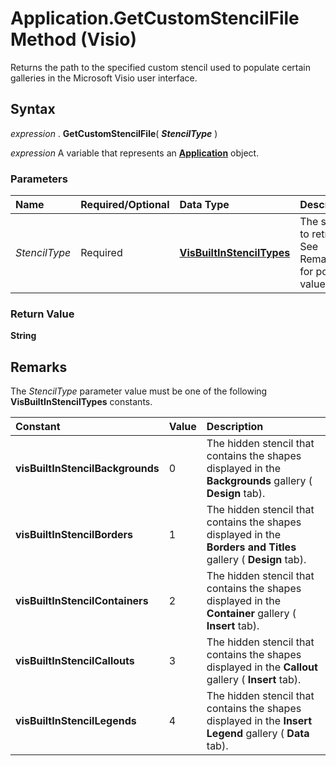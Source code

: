 
# Application.GetCustomStencilFile Method (Visio)

Returns the path to the specified custom stencil used to populate certain galleries in the Microsoft Visio user interface.


## Syntax

 _expression_ . **GetCustomStencilFile**( **_StencilType_** )

 _expression_ A variable that represents an **[Application](5b3c8939-793f-116f-11b8-1d4170d95a63.md)** object.


### Parameters



|**Name**|**Required/Optional**|**Data Type**|**Description**|
|:-----|:-----|:-----|:-----|
| _StencilType_|Required| **[VisBuiltInStencilTypes](ddd657ba-5497-199d-ddd4-490c28784433.md)**|The stencil to retrieve. See Remarks for possible values.|

### Return Value

 **String**


## Remarks

The  _StencilType_ parameter value must be one of the following **VisBuiltInStencilTypes** constants.



|**Constant**|**Value**|**Description**|
|:-----|:-----|:-----|
| **visBuiltInStencilBackgrounds**|0|The hidden stencil that contains the shapes displayed in the  **Backgrounds** gallery ( **Design** tab).|
| **visBuiltInStencilBorders**|1|The hidden stencil that contains the shapes displayed in the  **Borders and Titles** gallery ( **Design** tab).|
| **visBuiltInStencilContainers**|2|The hidden stencil that contains the shapes displayed in the  **Container** gallery ( **Insert** tab).|
| **visBuiltInStencilCallouts**|3|The hidden stencil that contains the shapes displayed in the  **Callout** gallery ( **Insert** tab).|
| **visBuiltInStencilLegends**|4|The hidden stencil that contains the shapes displayed in the  **Insert Legend** gallery ( **Data** tab).|
